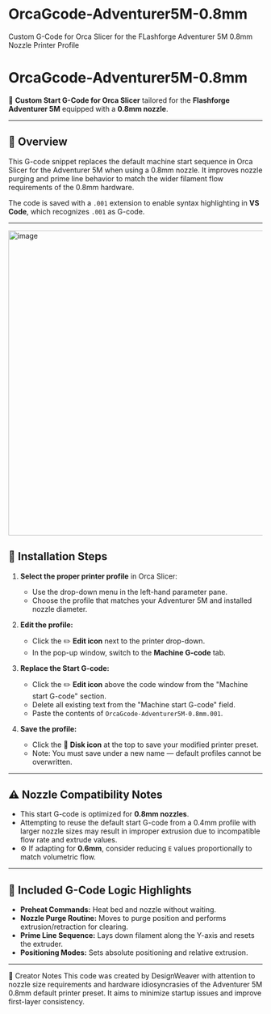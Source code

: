 # OrcaGcode-Adventurer5M-0.8mm
Custom G-Code for Orca Slicer for the FLashforge Adventurer 5M 0.8mm Nozzle Printer Profile

# OrcaGcode-Adventurer5M-0.8mm

🎯 **Custom Start G-Code for Orca Slicer** tailored for the **Flashforge Adventurer 5M** equipped with a **0.8mm nozzle**.

---

## 📌 Overview

This G-code snippet replaces the default machine start sequence in Orca Slicer for the Adventurer 5M when using a 0.8mm nozzle. It improves nozzle purging and prime line behavior to match the wider filament flow requirements of the 0.8mm hardware.

The code is saved with a `.001` extension to enable syntax highlighting in **VS Code**, which recognizes `.001` as G-code.

---

<img width="1163" height="603" alt="image" src="https://github.com/user-attachments/assets/96a1f106-7970-4329-a39f-0a65bf2572f0" />

## 🔧 Installation Steps

1. **Select the proper printer profile** in Orca Slicer:
   - Use the drop-down menu in the left-hand parameter pane.
   - Choose the profile that matches your Adventurer 5M and installed nozzle diameter.

2. **Edit the profile:**
   - Click the ✏️ **Edit icon** next to the printer drop-down.
   - In the pop-up window, switch to the **Machine G-code** tab.

3. **Replace the Start G-code:**
   -  Click the ✏️ **Edit icon** above the code window from the "Machine start G-code" section.
   - Delete all existing text from the "Machine start G-code" field.
   - Paste the contents of `OrcaGcode-Adventurer5M-0.8mm.001`.

5. **Save the profile:**
   - Click the 💾 **Disk icon** at the top to save your modified printer preset.
   - Note: You must save under a new name — default profiles cannot be overwritten.

---

## ⚠️ Nozzle Compatibility Notes

- This start G-code is optimized for **0.8mm nozzles**.
- Attempting to reuse the default start G-code from a 0.4mm profile with larger nozzle sizes may result in improper extrusion due to incompatible flow rate and extrude values.
- ⚙️ If adapting for **0.6mm**, consider reducing `E` values proportionally to match volumetric flow.

---

## 📜 Included G-Code Logic Highlights

- **Preheat Commands:** Heat bed and nozzle without waiting.
- **Nozzle Purge Routine:** Moves to purge position and performs extrusion/retraction for clearing.
- **Prime Line Sequence:** Lays down filament along the Y-axis and resets the extruder.
- **Positioning Modes:** Sets absolute positioning and relative extrusion.

---

🧠 Creator Notes
This code was created by DesignWeaver with attention to nozzle size requirements and hardware idiosyncrasies of the Adventurer 5M 0.8mm default printer preset. It aims to minimize startup issues and improve first-layer consistency.

